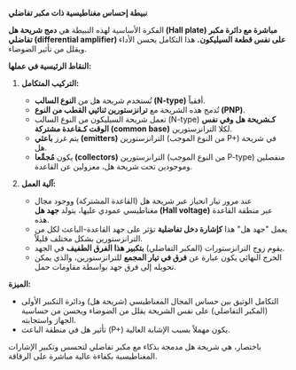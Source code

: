 **نبيطة إحساس مغناطيسية ذات مكبر تفاضلي**

الفكرة الأساسية لهذه النبيطة هي **دمج شريحة هل (Hall plate) مباشرة مع دائرة مكبر تفاضلي (differential amplifier) على نفس قطعة السيليكون.** هذا التكامل يحسن الأداء ويقلل من تأثير الضوضاء.

**النقاط الرئيسية في عملها:**

1.  **التركيب المتكامل:**
    *   تُستخدم شريحة هل من **النوع السالب (N-type)** أفقياً.
    *   تُدمج هذه الشريحة مع **ترانزستورين ثنائيي القطب من النوع (PNP)**.
    *   تعمل شريحة السيليكون من النوع السالب (N-type) **كـشريحة هل وفي نفس الوقت كـقاعدة مشتركة (common base)** لكلا الترانزستورين.
    *   يتم غرز **باعثي (emitters)** الترانزستورين (من النوع الموجب P+) في شريحة هل.
    *   يكون **مُجمِّعا (collectors)** الترانزستورين (من النوع الموجب P-type) منفصلين وموجودين تحت شريحة هل، معزولين عن القاعدة.

2.  **آلية العمل:**
    *   عند مرور تيار انحياز عبر شريحة هل (القاعدة المشتركة) ووجود مجال مغناطيسي عمودي عليها، يتولد **جهد هل (Hall voltage)** عبر منطقة القاعدة هذه.
    *   يعمل "جهد هل" هذا **كإشارة دخل تفاضلية** تؤثر على جهد القاعدة-الباعث لكل من الترانزستورين بشكل مختلف قليلاً.
    *   يقوم زوج الترانزستورات (المكبر التفاضلي) **بتكبير هذا الفرق الطفيف** في الجهد.
    *   الخرج النهائي يكون عبارة عن **فرق في تيار المجمع** للترانزستورين، والذي يمكن تحويله إلى فرق جهد بواسطة مقاومات حمل.

**الميزة:**
*   التكامل الوثيق بين حساس المجال المغناطيسي (شريحة هل) ودائرة التكبير الأولى (المكبر التفاضلي) على نفس الشريحة يقلل من الضوضاء ويحسن من حساسية الجهاز واستجابته.
*   تأثير هل في منطقة الباعث (P+) يكون مهملاً بسبب الإشابة العالية.

باختصار، هي شريحة هل مدمجة بذكاء مع مكبر تفاضلي لتحسس وتكبير الإشارات المغناطيسية بكفاءة عالية مباشرة على الرقاقة.